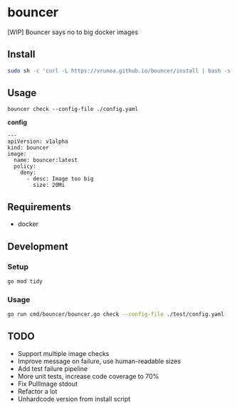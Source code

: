 # bouncer

[WIP] Bouncer says no to big docker images

## Install
```bash
sudo sh -c 'curl -L https://vrunoa.github.io/bouncer/install | bash -s -- -b /usr/local/bin'
```

## Usage 

```
bouncer check --config-file ./config.yaml
```

**config**

```
---
apiVersion: v1alpha
kind: bouncer
image:
  name: bouncer:latest
  policy:
    deny:
      - desc: Image too big
        size: 20Mi
```

## Requirements

* docker

## Development

### Setup
```bash
go mod tidy
```

### Usage
```bash
go run cmd/bouncer/bouncer.go check --config-file ./test/config.yaml
```


## TODO
* Support multiple image checks
* Improve message on failure, use human-readable sizes
* Add test failure pipeline
* More unit tests, increase code coverage to 70%
* Fix PullImage stdout
* Refactor a lot
* Unhardcode version from install script
